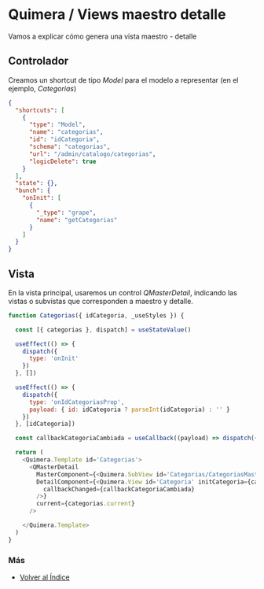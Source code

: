 # Quimera / Views maestro detalle

Vamos a explicar cómo genera una vista maestro - detalle
## Controlador
Creamos un shortcut de tipo *Model* para el modelo a representar (en el ejemplo, *Categorias*)

```json
{
  "shortcuts": [
    {
      "type": "Model",
      "name": "categorias",
      "id": "idCategoria",
      "schema": "categorias",
      "url": "/admin/catalogo/categorias",
      "logicDelete": true
    }
  ],
  "state": {},
  "bunch": {
    "onInit": [
      {
        "_type": "grape",
        "name": "getCategorias"
      }
    ]
  }
}
```


## Vista
En la vista principal, usaremos un control *QMasterDetail*, indicando las vistas o subvistas que corresponden a maestro y detalle.

```js
function Categorias({ idCategoria, _useStyles }) {

  const [{ categorias }, dispatch] = useStateValue()

  useEffect(() => {
    dispatch({
      type: 'onInit'
    })
  }, [])

  useEffect(() => {
    dispatch({
      type: 'onIdCategoriasProp',
      payload: { id: idCategoria ? parseInt(idCategoria) : '' }
    })
  }, [idCategoria])

  const callbackCategoriaCambiada = useCallback((payload) => dispatch({ type: 'onCategoriasItemChanged', payload }), [])

  return (
    <Quimera.Template id='Categorias'>
      <QMasterDetail
        MasterComponent={<Quimera.SubView id='Categorias/CategoriasMaster' idCategoria={idCategoria} />}
        DetailComponent={<Quimera.View id='Categoria' initCategoria={categorias.dict[categorias.current]}
          callbackChanged={callbackCategoriaCambiada}
        />}
        current={categorias.current}
      />

    </Quimera.Template>
  )
}
```
### Más

  * [Volver al Índice](./index.md)

